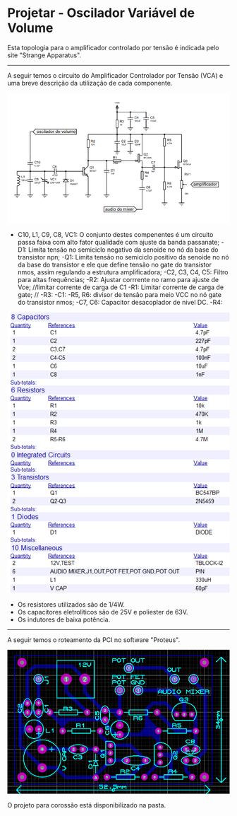 # Projetar - Oscilador Variável de Volume

Esta topologia para o amplificador controlado por tensão é indicada pelo site "Strange Apparatus".

-------
A seguir temos o circuito do Amplificador Controlador por Tensão (VCA) e uma breve descrição da utilização de cada componente.

![VCA](VCA.png)

- C10, L1, C9, C8, VC1: O conjunto destes compenentes é um circuito passa faixa com alto fator qualidade com ajuste da banda passanate;
-D1: Limita tensão no semiciclo negativo da senoide no nó da base do transistor npn;
-Q1: Limita tensão no semiciclo positivo da senoide no nó da base do transistor e ele que define tensão no gate do transistor nmos, assim regulando a estrutura amplificadora;
-C2, C3, C4, C5: Filtro para altas frequências;
-R2: Ajustar corrrente no ramo para ajuste de Vce;  //limitar corrente de carga de C1
-R1: Limitar corrente de carga de gate;  //
-R3:
-C1:
-R5, R6: divisor de tensão para meio VCC no nó gate do transistor nmos;
-C7, C6: Capacitor desacoplador de nivel DC.
-R4: 

![lista_compo_amplificador](lista_compo.png)

- Os resistores utilizados são de 1/4W.
- Os capacitores eletrolíticos são de 25V e poliester de 63V.
- Os indutores de baixa potência.
------
A seguir temos o roteamento da PCI no software "Proteus".

![amplificador_PCI](VCA_PCI.png)

O projeto para corossão está disponibilizado na pasta.
